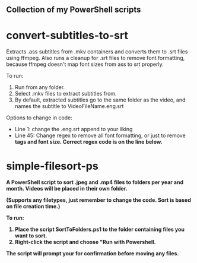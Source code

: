 ## Collection of my PowerShell scripts

# convert-subtitles-to-srt

Extracts .ass subtitles from .mkv containers and converts them to .srt files using ffmpeg. Also runs a cleanup for .srt files to remove font formatting, because ffmpeg doesn't map font sizes from ass to srt properly.

To run:
1. Run from any folder.
2. Select .mkv files to extract subtitles from.
3. By default, extracted subtitles go to the same folder as the video, and names the subtitle to VideoFileName.eng.srt

Options to change in code:
- Line 1: change the .eng.srt append to your liking
- Line 45: Change regex to remove all font formatting, or just to remove <b> tags and font size. Correct regex code is on the line below.

# simple-filesort-ps

A PowerShell script to sort .jpeg and .mp4 files to folders per year and month. Videos will be placed in their own folder.

(Supports any filetypes, just remember to change the code. Sort is based on file creation time.)

To run:
1. Place the script SortToFolders.ps1 to the folder containing files you want to sort.
2. Right-click the script and choose "Run with Powershell.

The script will prompt your for confirmation before moving any files.
